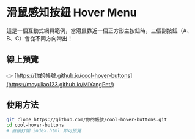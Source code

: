 # 滑鼠感知按鈕 Hover Menu

這是一個互動式網頁範例，當滑鼠靠近一個正方形主按鈕時，三個副按鈕（A、B、C）會從不同方向滑出！

## 線上預覽

👉 [https://你的帳號.github.io/cool-hover-buttons](https://moyuliao123.github.io/MiYangPet/)

## 使用方法

```bash
git clone https://github.com/你的帳號/cool-hover-buttons.git
cd cool-hover-buttons
# 直接打開 index.html 即可預覽
